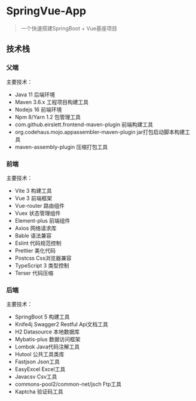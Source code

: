 # SpringVue-App

> 一个快速搭建SpringBoot + Vue基座项目

## 技术栈

### 父端

主要技术：

- Java 11 后端环境
- Maven 3.6.x 工程项目构建工具
- Nodejs 16 前端环境
- Npm 8/Yarn 1.2 包管理工具
- com.github.eirslett.frontend-maven-plugin 前端构建工具
- org.codehaus.mojo.appassembler-maven-plugin jar打包启动脚本构建工具
- maven-assembly-plugin 压缩打包工具

### 前端

主要技术：

- Vite 3 构建工具
- Vue 3 前端框架
- Vue-router 路由组件
- Vuex 状态管理组件
- Element-plus 前端组件
- Axios 网络请求库
- Bable 语法兼容
- Eslint 代码规范控制
- Prettier 美化代码
- Postcss Css浏览器兼容
- TypeScript 3 类型控制
- Terser 代码压缩

### 后端

主要技术：

- SpringBoot 5 构建工具
- Knife4j Swagger2 Restful Api文档工具
- H2 Datasource 本地数据库
- Mybatis-plus 数据访问框架
- Lombok Java代码注解工具
- Hutool 公共工具类库
- Fastjson Json工具
- EasyExcel Excel工具
- Javacsv Csv工具
- commons-pool2/common-net/jsch Ftp工具
- Kaptcha 验证码工具